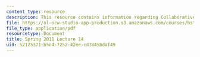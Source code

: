 ```yaml
---
content_type: resource
description: This resource contains information regarding Collaborative Change & Wrap-Up.
file: https://ol-ocw-studio-app-production.s3.amazonaws.com/courses/hst-s14-health-information-systems-to-improve-quality-of-care-in-resource-poor-settings-spring-2012/52125371b5c4725242eecd78458daf49_MITHST_S14S12_lec19_1114.pdf
file_type: application/pdf
resourcetype: Document
title: Spring 2011 Lecture 14
uid: 52125371-b5c4-7252-42ee-cd78458daf49
---
```


